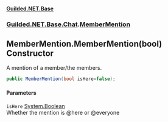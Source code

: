 
#### [Guilded.NET.Base](Guilded_NET_Base 'Guilded_NET_Base')
### [Guilded.NET.Base.Chat](Guilded_NET_Base#Guilded_NET_Base_Chat 'Guilded.NET.Base.Chat').[MemberMention](MemberMention 'Guilded.NET.Base.Chat.MemberMention')
## MemberMention.MemberMention(bool) Constructor
A mention of a member/the members.  
```csharp
public MemberMention(bool isHere=false);
```

#### Parameters
<a name='Guilded_NET_Base_Chat_MemberMention_MemberMention(bool)_isHere'></a>
`isHere` [System.Boolean](https://docs.microsoft.com/en-us/dotnet/api/System.Boolean 'System.Boolean')  
Whether the mention is @here or @everyone
  
